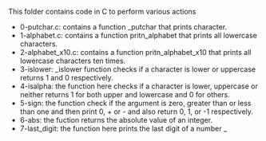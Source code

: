 This folder contains code in C to perform various actions
- 0-putchar.c: contains a function _putchar that prints character.
- 1-alphabet.c: contains a function pritn_alphabet that prints all lowercase characters.
- 2-alphabet_x10.c: contains a function pritn_alphabet_x10 that prints all lowercase
characters ten times.
- 3-islower: _islower function checks if a character is lower or uppercase returns 1
and 0 respectively.
- 4-isalpha: the function here checks if a character is lower, uppercase or neither returns 
1 for both upper and lowercase and 0 for others.
- 5-sign: the function check if the argument is zero, greater than or less than one and then
print 0, + or - and also return 0, 1, or -1 respectively.
- 6-abs: the fuction returns the absolute value of an integer.
- 7-last_digit: the function here prints the last digit of a number _
